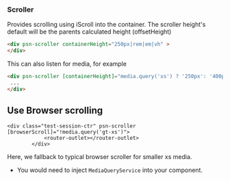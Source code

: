 
### Scroller
Provides scrolling using iScroll into the container.
The scroller height's default will be the parents calculated height (offsetHeight)

```html
<div psn-scroller containerHeight="250px|rem|em|vh" >
</div>
```

This can also listen for media, for example
```html
<div psn-scroller [containerHeight]="media.query('xs') ? '250px': '400px'">
 ...
</div>
``` 

## Use Browser scrolling 
```
<div class="test-session-ctr" psn-scroller [browserScroll]="!media.query('gt-xs')">
            <router-outlet></router-outlet>
        </div>      
```
Here, we fallback to typical browser scroller for smaller xs media.

- You would need to inject `MediaQueryService` into your component.